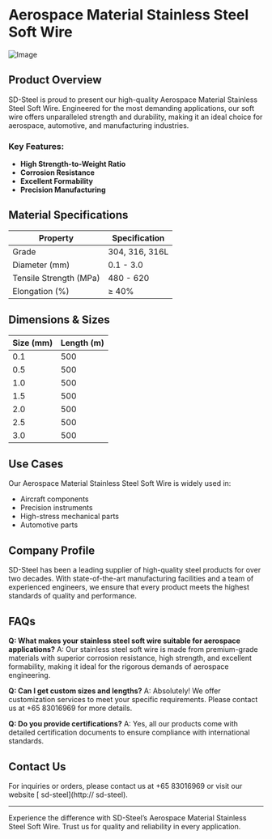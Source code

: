 # Aerospace Material Stainless Steel Soft Wire

![Image](https://github.com/user-attachments/assets/2567258e-e124-4816-932d-1809bd27ef0b)

## Product Overview

SD-Steel is proud to present our high-quality Aerospace Material Stainless Steel Soft Wire. Engineered for the most demanding applications, our soft wire offers unparalleled strength and durability, making it an ideal choice for aerospace, automotive, and manufacturing industries.

### Key Features:
- **High Strength-to-Weight Ratio**
- **Corrosion Resistance**
- **Excellent Formability**
- **Precision Manufacturing**

## Material Specifications

| Property                | Specification               |
|-------------------------|-----------------------------|
| Grade                   | 304, 316, 316L              |
| Diameter (mm)           | 0.1 - 3.0                   |
| Tensile Strength (MPa)  | 480 - 620                   |
| Elongation (%)          | ≥ 40%                       |

## Dimensions & Sizes

| Size (mm)               | Length (m)                  |
|-------------------------|-----------------------------|
| 0.1                     | 500                         |
| 0.5                     | 500                         |
| 1.0                     | 500                         |
| 1.5                     | 500                         |
| 2.0                     | 500                         |
| 2.5                     | 500                         |
| 3.0                     | 500                         |

## Use Cases

Our Aerospace Material Stainless Steel Soft Wire is widely used in:
- Aircraft components
- Precision instruments
- High-stress mechanical parts
- Automotive parts

## Company Profile

SD-Steel has been a leading supplier of high-quality steel products for over two decades. With state-of-the-art manufacturing facilities and a team of experienced engineers, we ensure that every product meets the highest standards of quality and performance.

## FAQs

**Q: What makes your stainless steel soft wire suitable for aerospace applications?**
A: Our stainless steel soft wire is made from premium-grade materials with superior corrosion resistance, high strength, and excellent formability, making it ideal for the rigorous demands of aerospace engineering.

**Q: Can I get custom sizes and lengths?**
A: Absolutely! We offer customization services to meet your specific requirements. Please contact us at +65 83016969 for more details.

**Q: Do you provide certifications?**
A: Yes, all our products come with detailed certification documents to ensure compliance with international standards.

## Contact Us

For inquiries or orders, please contact us at +65 83016969 or visit our website [ sd-steel](http:// sd-steel).

---

Experience the difference with SD-Steel’s Aerospace Material Stainless Steel Soft Wire. Trust us for quality and reliability in every application.